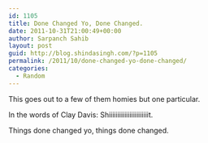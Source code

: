 ```yaml
---
id: 1105
title: Done Changed Yo, Done Changed.
date: 2011-10-31T21:00:49+00:00
author: Sarpanch Sahib
layout: post
guid: http://blog.shindasingh.com/?p=1105
permalink: /2011/10/done-changed-yo-done-changed/
categories:
  - Random
---
```

This goes out to a few of them homies but one particular.

In the words of Clay Davis: Shiiiiiiiiiiiiiiiiiiiiiiit.



Things done changed yo, things done changed.